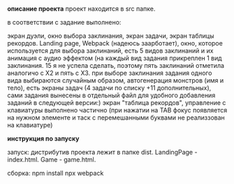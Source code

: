 **описание проекта**
проект находится в src папке. 

в соответствии с задание выполнено:

экран дуэли,
окно выбора заклинания,
экран задачи,
экран таблицы рекордов.
Landing page,
Webpack (надеюсь заарботает),
окно, которое используется для выбора заклинаний, 
есть 5 видов заклинаний и их анимация с аудио эффектом (на каждый вид задания прикреплен 1 вид заклинания. 
15 я не успела сделать, поэтому пять заклинаний отметила аналогичо с Х2 и пять с Х3.
 при выборе заклинания задания одного вида выбираются случайным образом,
автогенерация монстров (имя и тело),
есть экраны задач (4 задачи по списку +11 дополнительных), сами задания вынесены в отдельный файл для удобного добавления заданий в следующей версии:)
экран "таблица рекордов",
 управление с клавиатуры выполнено частично (при нажатии на TAB фокус появляется на нужном элементе и таск с перемешанными буквами не реализзован на клавиатуре)





**инструкция по запуску** 

запуск:
дистрибутив проекта лежит в папке dist. LandingPage - index.html.
Game - game.html.


сборка:
npm install
npx webpack 



